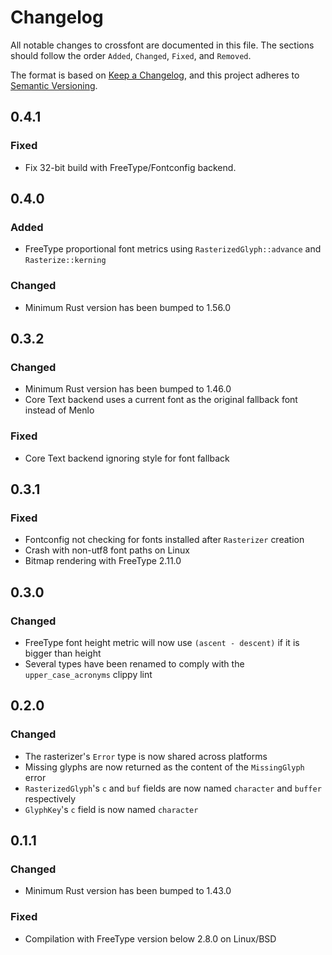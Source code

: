 # Changelog

All notable changes to crossfont are documented in this file.
The sections should follow the order `Added`, `Changed`, `Fixed`, and `Removed`.

The format is based on [Keep a Changelog](https://keepachangelog.com/en/1.0.0/),
and this project adheres to [Semantic Versioning](https://semver.org/spec/v2.0.0.html).

## 0.4.1

### Fixed

- Fix 32-bit build with FreeType/Fontconfig backend.

## 0.4.0

### Added

- FreeType proportional font metrics using `RasterizedGlyph::advance` and `Rasterize::kerning`

### Changed

- Minimum Rust version has been bumped to 1.56.0

## 0.3.2

### Changed

- Minimum Rust version has been bumped to 1.46.0
- Core Text backend uses a current font as the original fallback font instead of Menlo

### Fixed

- Core Text backend ignoring style for font fallback

## 0.3.1

### Fixed

- Fontconfig not checking for fonts installed after `Rasterizer` creation
- Crash with non-utf8 font paths on Linux
- Bitmap rendering with FreeType 2.11.0

## 0.3.0

### Changed

- FreeType font height metric will now use `(ascent - descent)` if it is bigger than height
- Several types have been renamed to comply with the `upper_case_acronyms` clippy lint

## 0.2.0

### Changed

- The rasterizer's `Error` type is now shared across platforms
- Missing glyphs are now returned as the content of the `MissingGlyph` error
- `RasterizedGlyph`'s `c` and `buf` fields are now named `character` and `buffer` respectively
- `GlyphKey`'s `c` field is now named `character`

## 0.1.1

### Changed

- Minimum Rust version has been bumped to 1.43.0

### Fixed

- Compilation with FreeType version below 2.8.0 on Linux/BSD
